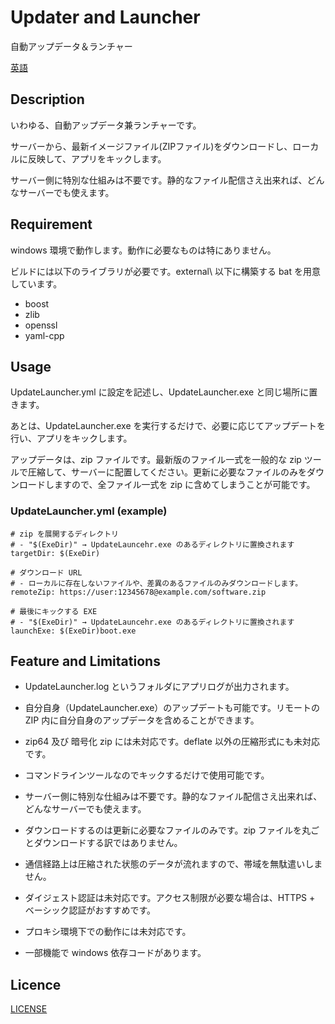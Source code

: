 # Updater and Launcher

自動アップデータ＆ランチャー

[英語](/README.md)

## Description

いわゆる、自動アップデータ兼ランチャーです。

サーバーから、最新イメージファイル(ZIPファイル)をダウンロードし、ローカルに反映して、アプリをキックします。

サーバー側に特別な仕組みは不要です。静的なファイル配信さえ出来れば、どんなサーバーでも使えます。

## Requirement

windows 環境で動作します。動作に必要なものは特にありません。

ビルドには以下のライブラリが必要です。external\\ 以下に構築する bat を用意しています。
- boost
- zlib
- openssl
- yaml-cpp

## Usage

UpdateLauncher.yml に設定を記述し、UpdateLauncher.exe と同じ場所に置きます。

あとは、UpdateLauncher.exe を実行するだけで、必要に応じてアップデートを
行い、アプリをキックします。

アップデータは、zip ファイルです。最新版のファイル一式を一般的な zip ツールで圧縮して、サーバーに配置してください。更新に必要なファイルのみをダウンロードしますので、全ファイル一式を zip に含めてしまうことが可能です。

### UpdateLauncher.yml (example)

```
# zip を展開するディレクトリ
# - "$(ExeDir)" → UpdateLauncehr.exe のあるディレクトリに置換されます
targetDir: $(ExeDir)

# ダウンロード URL
# - ローカルに存在しないファイルや、差異のあるファイルのみダウンロードします。
remoteZip: https://user:12345678@example.com/software.zip

# 最後にキックする EXE
# - "$(ExeDir)" → UpdateLauncehr.exe のあるディレクトリに置換されます
launchExe: $(ExeDir)boot.exe
```

## Feature and Limitations

- UpdateLauncher.log というフォルダにアプリログが出力されます。

- 自分自身（UpdateLauncher.exe）のアップデートも可能です。リモートの ZIP 内に自分自身のアップデータを含めることができます。
  
- zip64 及び 暗号化 zip には未対応です。deflate 以外の圧縮形式にも未対応です。

- コマンドラインツールなのでキックするだけで使用可能です。

- サーバー側に特別な仕組みは不要です。静的なファイル配信さえ出来れば、どんなサーバーでも使えます。

- ダウンロードするのは更新に必要なファイルのみです。zip ファイルを丸ごとダウンロードする訳ではありません。

- 通信経路上は圧縮された状態のデータが流れますので、帯域を無駄遣いしません。

- ダイジェスト認証は未対応です。アクセス制限が必要な場合は、HTTPS + ベーシック認証がおすすめです。

- プロキシ環境下での動作には未対応です。

- 一部機能で windows 依存コードがあります。

## Licence

[LICENSE](/LICENSE)

